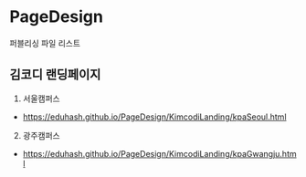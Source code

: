 # PageDesign
퍼블리싱 파일 리스트

## 김코디 랜딩페이지

1. 서울캠퍼스
* https://eduhash.github.io/PageDesign/KimcodiLanding/kpaSeoul.html

2. 광주캠퍼스
* https://eduhash.github.io/PageDesign/KimcodiLanding/kpaGwangju.html
